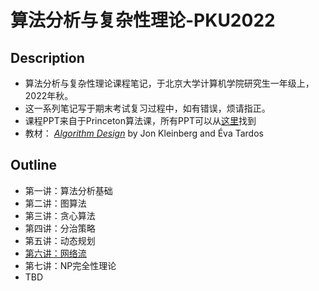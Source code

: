 # 算法分析与复杂性理论-PKU2022

## Description

* 算法分析与复杂性理论课程笔记，于北京大学计算机学院研究生一年级上，2022年秋。
* 这一系列笔记写于期末考试复习过程中，如有错误，烦请指正。
* 课程PPT来自于Princeton算法课，所有PPT可以从[这里](https://www.cs.princeton.edu/\~wayne/kleinberg-tardos/)找到
* 教材： [_Algorithm Design_](https://amzn.to/VjhioK) by Jon Kleinberg and Éva Tardos

## Outline

* 第一讲：算法分析基础
* 第二讲：图算法
* 第三讲：贪心算法
* 第四讲：分治策略
* 第五讲：动态规划
* [第六讲：网络流](di-liu-jiang-wang-luo-liu/)
* 第七讲：NP完全性理论
* TBD
